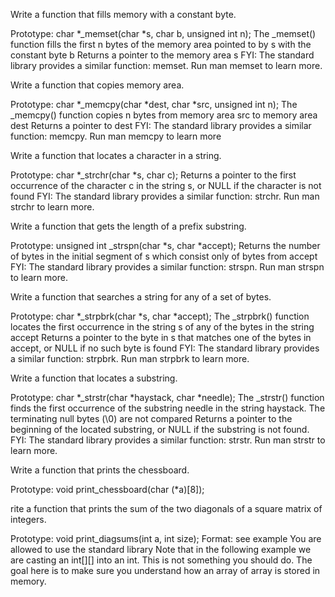 Write a function that fills memory with a constant byte.

Prototype: char *_memset(char *s, char b, unsigned int n); The _memset() function fills the first n bytes of the memory area pointed to by s with the constant byte b Returns a pointer to the memory area s FYI: The standard library provides a similar function: memset. Run man memset to learn more.

Write a function that copies memory area.

Prototype: char *_memcpy(char *dest, char *src, unsigned int n); The _memcpy() function copies n bytes from memory area src to memory area dest Returns a pointer to dest FYI: The standard library provides a similar function: memcpy. Run man memcpy to learn more

Write a function that locates a character in a string.

Prototype: char *_strchr(char *s, char c); Returns a pointer to the first occurrence of the character c in the string s, or NULL if the character is not found FYI: The standard library provides a similar function: strchr. Run man strchr to learn more.

Write a function that gets the length of a prefix substring.

Prototype: unsigned int _strspn(char *s, char *accept); Returns the number of bytes in the initial segment of s which consist only of bytes from accept FYI: The standard library provides a similar function: strspn. Run man strspn to learn more.

Write a function that searches a string for any of a set of bytes.

Prototype: char *_strpbrk(char *s, char *accept); The _strpbrk() function locates the first occurrence in the string s of any of the bytes in the string accept Returns a pointer to the byte in s that matches one of the bytes in accept, or NULL if no such byte is found FYI: The standard library provides a similar function: strpbrk. Run man strpbrk to learn more.

Write a function that locates a substring.

Prototype: char *_strstr(char *haystack, char *needle); The _strstr() function finds the first occurrence of the substring needle in the string haystack. The terminating null bytes (\0) are not compared Returns a pointer to the beginning of the located substring, or NULL if the substring is not found. FYI: The standard library provides a similar function: strstr. Run man strstr to learn more.

Write a function that prints the chessboard.

Prototype: void print_chessboard(char (*a)[8]);

rite a function that prints the sum of the two diagonals of a square matrix of integers.

Prototype: void print_diagsums(int a, int size); Format: see example You are allowed to use the standard library Note that in the following example we are casting an int[][] into an int. This is not something you should do. The goal here is to make sure you understand how an array of array is stored in memory.
